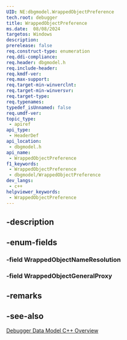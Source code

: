 ```yaml
---
UID: NE:dbgmodel.WrappedObjectPreference
tech.root: debugger
title: WrappedObjectPreference
ms.date:  08/08/2024
targetos: Windows
description: 
prerelease: false
req.construct-type: enumeration
req.ddi-compliance: 
req.header: dbgmodel.h
req.include-header: 
req.kmdf-ver: 
req.max-support: 
req.target-min-winverclnt: 
req.target-min-winversvr: 
req.target-type: 
req.typenames: 
typedef_isUnnamed: false
req.umdf-ver: 
topic_type:
 - apiref
api_type:
 - HeaderDef
api_location:
 - dbgmodel.h
api_name:
 - WrappedObjectPreference
f1_keywords:
 - WrappedObjectPreference
 - dbgmodel/WrappedObjectPreference
dev_langs:
 - c++
helpviewer_keywords:
 - WrappedObjectPreference
---
```


## -description

## -enum-fields

### -field WrappedObjectNameResolution

### -field WrappedObjectGeneralProxy

## -remarks

## -see-also

[Debugger Data Model C++ Overview](/windows-hardware/drivers/debugger/data-model-cpp-overview)
